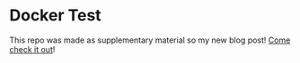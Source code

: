 # Docker Test

This repo was made as supplementary material so my new blog post! [Come check it out](https://posts.azureagst.dev/hacking/2022/04/10/intro_to_docker/)!
